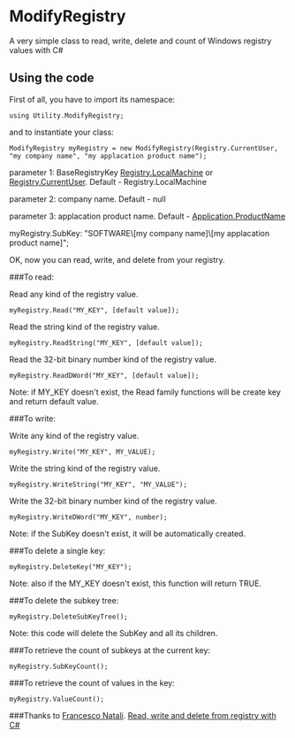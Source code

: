 # ModifyRegistry
A very simple class to read, write, delete and count of Windows registry values with C#

## Using the code

First of all, you have to import its namespace:

`using Utility.ModifyRegistry;`

and to instantiate your class:

`ModifyRegistry myRegistry = new ModifyRegistry(Registry.CurrentUser, "my company name", "my applacation product name");`

parameter 1: BaseRegistryKey [Registry.LocalMachine](https://msdn.microsoft.com/en-us/library/microsoft.win32.registry.localmachine%28v=vs.110%29.aspx?f=255&MSPPError=-2147217396)	or [Registry.CurrentUser](https://msdn.microsoft.com/en-us/library/microsoft.win32.registry.currentuser(v=vs.110).aspx). Default - Registry.LocalMachine

parameter 2: company name. Default - null

parameter 3: applacation product name. Default - [Application.ProductName](https://msdn.microsoft.com/en-us/library/system.windows.forms.application.productname%28v=vs.110%29.aspx)

myRegistry.SubKey:	"SOFTWARE\\[my company name]\\[my applacation product name]";

OK, now you can read, write, and delete from your registry.

###To read:

Read any kind of the registry value.

`myRegistry.Read("MY_KEY", [default value]);`

Read the string kind of the registry value.

`myRegistry.ReadString("MY_KEY", [default value]);`

Read the 32-bit binary number kind of the registry value.

`myRegistry.ReadDWord("MY_KEY", [default value]);`

Note: if MY_KEY doesn't exist, the Read family functions will be create key and return default value.

###To write:

Write any kind of the registry value.

`myRegistry.Write("MY_KEY", MY_VALUE);`

Write the string kind of the registry value.

`myRegistry.WriteString("MY_KEY", "MY_VALUE");`

Write the 32-bit binary number kind of the registry value.

`myRegistry.WriteDWord("MY_KEY", number);`

Note: if the SubKey doesn't exist, it will be automatically created.

###To delete a single key:

`myRegistry.DeleteKey("MY_KEY");`

Note: also if the MY_KEY doesn't exist, this function will return TRUE.

###To delete the subkey tree:

`myRegistry.DeleteSubKeyTree();`

Note: this code will delete the SubKey and all its children.

###To retrieve the count of subkeys at the current key:

`myRegistry.SubKeyCount();`

###To retrieve the count of values in the key:

`myRegistry.ValueCount();`

###Thanks to [Francesco Natali](mailto:fn.varie@libero.it). [Read, write and delete from registry with C#](https://www.codeproject.com/articles/3389/read-write-and-delete-from-registry-with-c)

